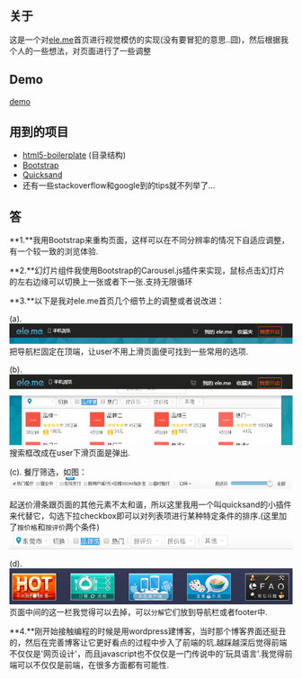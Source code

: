 ## 关于

这是一个对[ele.me](http://ele.me)首页进行视觉模仿的实现(没有要冒犯的意思..囧)，然后根据我个人的一些想法，对页面进行了一些调整

## Demo

[demo](http://lanzc.com/eleme)

## 用到的项目

 - [html5-boilerplate](https://github.com/h5bp/html5-boilerplate) (目录结构)
 - [Bootstrap](https://github.com/twbs/bootstrap) 
 - [Quicksand](https://github.com/razorjack/quicksand)
 - 还有一些stackoverflow和google到的tips就不列举了... 

## 答

**1.**我用Bootstrap来重构页面，这样可以在不同分辨率的情况下自适应调整，有一个较一致的浏览体验.

**2.**幻灯片组件我使用Bootstrap的Carousel.js插件来实现，鼠标点击幻灯片的左右边缘可以切换上一张或者下一张.支持无限循环

**3.**以下是我对ele.me首页几个细节上的调整或者说改进：

(a). ![](https://raw.githubusercontent.com/hanaarena/Little-eleme/master/img/0.png)
把导航栏固定在顶端，让user不用上滑页面便可找到一些常用的选项.

(b). ![](https://raw.githubusercontent.com/hanaarena/Little-eleme/master/img/1.gif)
搜索框改成在user下滑页面是弹出.

(c). 餐厅筛选，如图：
![](https://raw.githubusercontent.com/hanaarena/Little-eleme/master/img/2.png)

起送价滑条跟页面的其他元素不太和谐，所以这里我用一个叫quicksand的小插件来代替它，勾选下拉checkbox即可以对列表项进行某种特定条件的排序.(这里加了`按价格`和`按评价`两个条件)
![](https://raw.githubusercontent.com/hanaarena/Little-eleme/master/img/3.png)

(d).![](https://raw.githubusercontent.com/hanaarena/Little-eleme/master/img/4.png)
页面中间的这一栏我觉得可以去掉，可以`分解`它们放到导航栏或者footer中.

**4.**刚开始接触编程的时候是用wordpress建博客，当时那个博客界面还挺丑的，然后在完善博客让它更好看点的过程中步入了前端的坑.越踩越深后觉得前端不仅仅是'网页设计'，而且javascript也不仅仅是一门传说中的'玩具语言'.我觉得前端可以不仅仅是前端，在很多方面都有可能性.